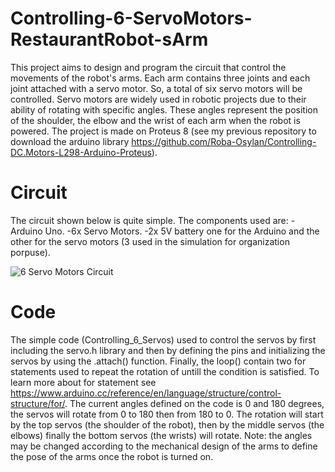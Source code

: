 # Controlling-6-ServoMotors-RestaurantRobot-sArm
This project aims to design and program the circuit that control the movements of the robot's arms. Each arm contains three joints and each joint attached with a servo motor. So, a total of six servo motors will be controlled. Servo motors are widely used in robotic projects due to their ability of rotating with specific angles. These angles represent the position of the shoulder, the elbow and the wrist of each arm when the robot is powered. The project is made on Proteus 8 (see my previous repository to download the arduino library https://github.com/Roba-Osylan/Controlling-DC.Motors-L298-Arduino-Proteus). 
# Circuit
The circuit shown below is quite simple. The components used are: 
-Arduino Uno.
-6x Servo Motors.
-2x 5V battery one for the Arduino and the other for the servo motors (3 used in the simulation for organization porpuse).

![6 Servo Motors Circuit](https://user-images.githubusercontent.com/85955049/124138037-efe67080-da8e-11eb-9bdf-33ef75ace9c1.png)

# Code
The simple code (Controlling_6_Servos) used to control the servos by first including the servo.h library and then by defining the pins and initializing the servos by using the .attach() function. Finally, the loop() contain two for statements used to repeat the rotation of untill the condition is satisfied. To learn more about for statement see https://www.arduino.cc/reference/en/language/structure/control-structure/for/. The current angles defined on the code is 0 and 180 degrees, the servos will rotate from 0 to 180 then from 180 to 0. The rotation will start by the top servos (the shoulder of the robot), then by the middle servos (the elbows) finally the bottom servos (the wrists) will rotate. 
Note: the angles may be changed according to the mechanical design of the arms to define the pose of the arms once the robot is turned on. 
